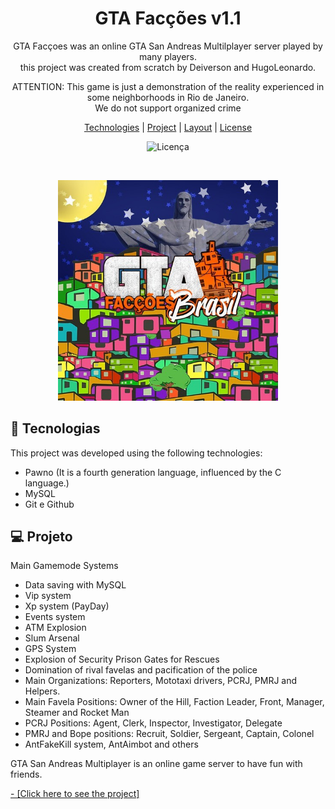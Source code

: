 <h1 align="center"> GTA Facções v1.1</h1>

<p align="center">
GTA Facçoes was an online GTA San Andreas Multilplayer server played by many players. <br/>
this project was created from scratch by Deiverson and HugoLeonardo.<br/>
</p>

<p align="center">
ATTENTION: This game is just a demonstration of the reality experienced in some neighborhoods in Rio de Janeiro. <br/>
We do not support organized crime<br/>
</p>

<p align="center">
  <a href="#-tecnologias">Technologies</a>     |    
  <a href="#-projeto">Project</a>     |    
  <a href="#-layout">Layout</a>     |    
  <a href="#memo-licença">License</a>
</p>

<p align="center">
  <img alt="Licença" src="https://img.shields.io/static/v1?label=license&message=MIT&color=49AA26&labelColor=000000">
</p>

<br>

<p align="center">
  <img alt="projeto GTA Facções" src=".github/preview.jpg" width="70%">
</p>

##  🚀 Tecnologias

This project was developed using the following technologies:

- Pawno (It is a fourth generation language, influenced by the C language.)
- MySQL
- Git e Github


##  💻 Projeto

Main Gamemode Systems

- Data saving with MySQL
- Vip system
- Xp system (PayDay)
- Events system
- ATM Explosion
- Slum Arsenal
- GPS System
- Explosion of Security Prison Gates for Rescues
- Domination of rival favelas and pacification of the police
- Main Organizations: Reporters, Mototaxi drivers, PCRJ, PMRJ and Helpers.
- Main Favela Positions: Owner of the Hill, Faction Leader, Front, Manager, Steamer and Rocket Man
- PCRJ Positions: Agent, Clerk, Inspector, Investigator, Delegate
- PMRJ and Bope positions: Recruit, Soldier, Sergeant, Captain, Colonel
- AntFakeKill system, AntAimbot and others


GTA San Andreas Multiplayer is an online game server to have fun with friends.

<a href="https://www.youtube.com/watch?v=QFZeA2PH2PQ" target="_blank">- [Click here to see the project] </a>
